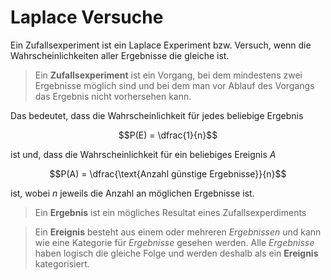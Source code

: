 # Laplace Versuche

Ein Zufallsexperiment ist ein Laplace Experiment bzw. Versuch, wenn die Wahrscheinlichkeiten aller Ergebnisse die gleiche ist.

> Ein **Zufallsexperiment** ist ein Vorgang, bei dem mindestens zwei Ergebnisse möglich sind und bei dem man vor Ablauf des Vorgangs das Ergebnis nicht vorhersehen kann.

Das bedeutet, dass die Wahrscheinlichkeit für jedes beliebige Ergebnis

$$P(E) = \dfrac{1}{n}$$

ist und, dass die Wahrscheinlichkeit für ein beliebiges Ereignis $A$

$$P(A) = \dfrac{\text{Anzahl günstige Ergebnisse}}{n}$$

ist, wobei $n$ jeweils die Anzahl an möglichen Ergebnisse ist.

> Ein **Ergebnis** ist ein mögliches Resultat eines Zufallsexperdiments

> Ein **Ereignis** besteht aus einem oder mehreren *Ergebnissen* und kann wie eine Kategorie für *Ergebnisse* gesehen werden. Alle *Ergebnisse* haben logisch die gleiche Folge und werden deshalb als ein **Ereignis** kategorisiert.
